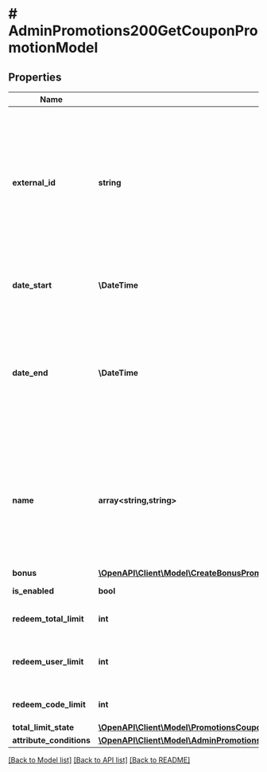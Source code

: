 # # AdminPromotions200GetCouponPromotionModel

## Properties

Name | Type | Description | Notes
------------ | ------------- | ------------- | -------------
**external_id** | **string** | Unique promotion ID. The &#x60;external_id&#x60; may contain only lowercase and uppercase Latin alphanumeric characters, periods, dashes, and underscores. | [optional] [default to 'coupon_external_id']
**date_start** | **\DateTime** | Date when your promotion will be started. | [optional]
**date_end** | **\DateTime** | Date when your promotion will be finished. Can be &#x60;null&#x60;.  If &#x60;date_end&#x60; is &#x60;null&#x60;, promotion will be unlimited by time. | [optional]
**name** | **array<string,string>** | Name of promotion. Should contain key/value pairs where key is a locale with \&quot;^[a-z]{2}-[A-Z]{2}$\&quot; format, value is string. | [optional]
**bonus** | [**\OpenAPI\Client\Model\CreateBonusPromotionRequestBonusInner[]**](CreateBonusPromotionRequestBonusInner.md) |  | [optional]
**is_enabled** | **bool** |  | [optional] [default to true]
**redeem_total_limit** | **int** | Limits total numbers of coupons. | [optional] [default to 10]
**redeem_user_limit** | **int** | Limits total numbers of coupons redeemed by single user. | [optional] [default to 10]
**redeem_code_limit** | **int** | Number of redemptions per code. | [optional] [default to 10]
**total_limit_state** | [**\OpenAPI\Client\Model\PromotionsCouponTotalLimitState**](PromotionsCouponTotalLimitState.md) |  | [optional]
**attribute_conditions** | [**\OpenAPI\Client\Model\AdminPromotions200GetCouponPromotionModelAttributeConditions**](AdminPromotions200GetCouponPromotionModelAttributeConditions.md) |  | [optional]

[[Back to Model list]](../../README.md#models) [[Back to API list]](../../README.md#endpoints) [[Back to README]](../../README.md)
